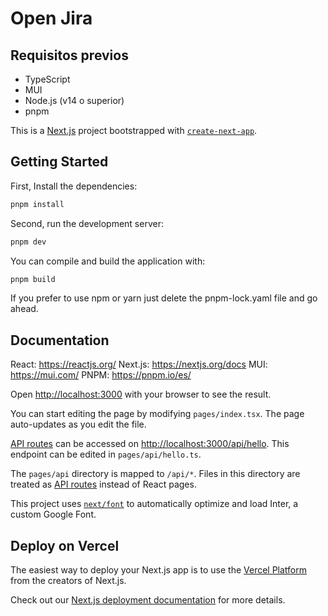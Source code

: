 # Open Jira
## Requisitos previos

- TypeScript
- MUI
- Node.js (v14 o superior)
- pnpm

This is a [Next.js](https://nextjs.org/) project bootstrapped with [`create-next-app`](https://github.com/vercel/next.js/tree/canary/packages/create-next-app).

## Getting Started

First, Install the dependencies:

```bash
pnpm install
```

Second, run the development server:
```bash
pnpm dev
```

You can compile and build the application with:
```bash
pnpm build
```

If you prefer to use npm or yarn just delete the pnpm-lock.yaml file and go ahead.
## Documentation

React: https://reactjs.org/
Next.js: https://nextjs.org/docs
MUI: https://mui.com/
PNPM: https://pnpm.io/es/

Open [http://localhost:3000](http://localhost:3000) with your browser to see the result.

You can start editing the page by modifying `pages/index.tsx`. The page auto-updates as you edit the file.

[API routes](https://nextjs.org/docs/api-routes/introduction) can be accessed on [http://localhost:3000/api/hello](http://localhost:3000/api/hello). This endpoint can be edited in `pages/api/hello.ts`.

The `pages/api` directory is mapped to `/api/*`. Files in this directory are treated as [API routes](https://nextjs.org/docs/api-routes/introduction) instead of React pages.

This project uses [`next/font`](https://nextjs.org/docs/basic-features/font-optimization) to automatically optimize and load Inter, a custom Google Font.

## Deploy on Vercel

The easiest way to deploy your Next.js app is to use the [Vercel Platform](https://vercel.com/new?utm_medium=default-template&filter=next.js&utm_source=create-next-app&utm_campaign=create-next-app-readme) from the creators of Next.js.

Check out our [Next.js deployment documentation](https://nextjs.org/docs/deployment) for more details.
